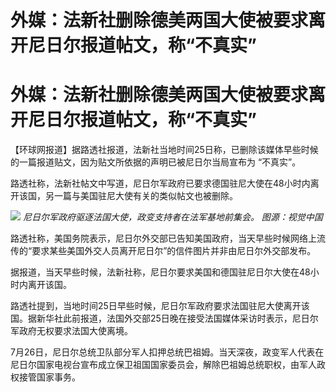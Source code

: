 # 外媒：法新社删除德美两国大使被要求离开尼日尔报道帖文，称“不真实”

# 外媒：法新社删除德美两国大使被要求离开尼日尔报道帖文，称“不真实”

【环球网报道】据路透社报道，法新社当地时间25日称，已删除该媒体早些时候的一篇报道贴文，因为贴文所依据的声明已被尼日尔当局宣布为 “不真实”。

路透社称，法新社帖文中写道，尼日尔军政府已要求德国驻尼大使在48小时内离开该国，另一篇与美国驻尼大使有关的类似帖文也被删除。

![](https://inews.gtimg.com/om_bt/OFy3kCe6St3kIFB0GLrMBZ8f6REaQX94P5hdX-155GS_wAA/1000)
_尼日尔军政府驱逐法国大使，政变支持者在法军基地前集会。 图源：视觉中国_

路透社称，美国务院表示，尼日尔外交部已告知美国政府，当天早些时候网络上流传的“要求某些美国外交人员离开尼日尔”的信件图片并非由尼日尔外交部发布。

据报道，当天早些时候，法新社称，尼日尔要求美国和德国驻尼日尔大使在48小时内离开该国。

路透社提到，当地时间25日早些时候，尼日尔军政府要求法国驻尼大使离开该国。据新华社此前报道，法国外交部25日晚在接受法国媒体采访时表示，尼日尔军政府无权要求法国大使离境。

7月26日，尼日尔总统卫队部分军人扣押总统巴祖姆。当天深夜，政变军人代表在尼日尔国家电视台宣布成立保卫祖国国家委员会，解除巴祖姆总统职权，由军人政权接管国家事务。

